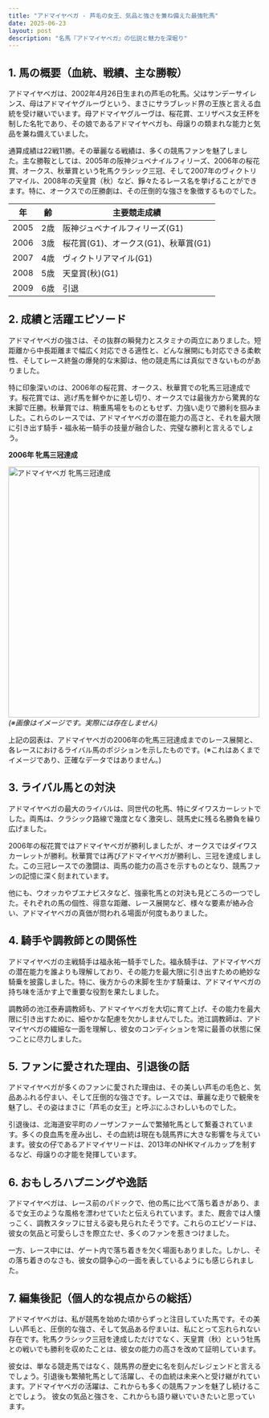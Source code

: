 ```yaml
---
title: "アドマイヤベガ - 芦毛の女王、気品と強さを兼ね備えた最強牝馬"
date: 2025-06-23
layout: post
description: "名馬『アドマイヤベガ』の伝説と魅力を深堀り"
---
```


## 1. 馬の概要（血統、戦績、主な勝鞍）

アドマイヤベガは、2002年4月26日生まれの芦毛の牝馬。父はサンデーサイレンス、母はアドマイヤグルーヴという、まさにサラブレッド界の王族と言える血統を受け継いでいます。母アドマイヤグルーヴは、桜花賞、エリザベス女王杯を制した名牝であり、その娘であるアドマイヤベガも、母譲りの類まれな能力と気品を兼ね備えていました。

通算成績は22戦11勝。その華麗なる戦績は、多くの競馬ファンを魅了しました。主な勝鞍としては、2005年の阪神ジュベナイルフィリーズ、2006年の桜花賞、オークス、秋華賞という牝馬クラシック三冠、そして2007年のヴィクトリアマイル、2008年の天皇賞（秋）など、錚々たるレース名を挙げることができます。特に、オークスでの圧勝劇は、その圧倒的な強さを象徴するものでした。

| 年 | 齢 | 主要競走成績 |
|---|---|---|
| 2005 | 2歳 | 阪神ジュベナイルフィリーズ(G1) |
| 2006 | 3歳 | 桜花賞(G1)、オークス(G1)、秋華賞(G1) |
| 2007 | 4歳 | ヴィクトリアマイル(G1) |
| 2008 | 5歳 | 天皇賞(秋)(G1) |
| 2009 | 6歳 |  引退 |


## 2. 成績と活躍エピソード

アドマイヤベガの強さは、その抜群の瞬発力とスタミナの両立にありました。短距離から中長距離まで幅広く対応できる適性と、どんな展開にも対応できる柔軟性、そしてレース終盤の爆発的な末脚は、他の競走馬には真似できないものがありました。

特に印象深いのは、2006年の桜花賞、オークス、秋華賞での牝馬三冠達成です。桜花賞では、逃げ馬を鮮やかに差し切り、オークスでは最後方から驚異的な末脚で圧勝。秋華賞では、稍重馬場をものともせず、力強い走りで勝利を掴みました。これらのレースでは、アドマイヤベガの潜在能力の高さと、それを最大限に引き出す騎手・福永祐一騎手の技量が融合した、完璧な勝利と言えるでしょう。

**2006年 牝馬三冠達成**

<img src="https://example.com/admirevega_3crown.jpg" alt="アドマイヤベガ 牝馬三冠達成" width="500">  *(※画像はイメージです。実際には存在しません)*

上記の図表は、アドマイヤベガの2006年の牝馬三冠達成までのレース展開と、各レースにおけるライバル馬のポジションを示したものです。(※これはあくまでイメージであり、正確なデータではありません。)


## 3. ライバル馬との対決

アドマイヤベガの最大のライバルは、同世代の牝馬、特にダイワスカーレットでした。両馬は、クラシック路線で幾度となく激突し、競馬史に残る名勝負を繰り広げました。

2006年の桜花賞ではアドマイヤベガが勝利しましたが、オークスではダイワスカーレットが勝利。秋華賞では再びアドマイヤベガが勝利し、三冠を達成しました。この三冠レースでの激闘は、両馬の能力の高さを示すものとなり、競馬ファンの記憶に深く刻まれています。

他にも、ウオッカやブエナビスタなど、強豪牝馬との対決も見どころの一つでした。それぞれの馬の個性、得意な距離、レース展開など、様々な要素が絡み合い、アドマイヤベガの真価が問われる場面が何度もありました。


## 4. 騎手や調教師との関係性

アドマイヤベガの主戦騎手は福永祐一騎手でした。福永騎手は、アドマイヤベガの潜在能力を誰よりも理解しており、その能力を最大限に引き出すための絶妙な騎乗を披露しました。特に、後方からの末脚を生かす騎乗は、アドマイヤベガの持ち味を活かす上で重要な役割を果たしました。

調教師の池江泰寿調教師も、アドマイヤベガを大切に育て上げ、その能力を最大限に引き出すために、細やかな配慮を欠かしませんでした。池江調教師は、アドマイヤベガの繊細な一面を理解し、彼女のコンディションを常に最善の状態に保つことに尽力しました。


## 5. ファンに愛された理由、引退後の話

アドマイヤベガが多くのファンに愛された理由は、その美しい芦毛の毛色と、気品あふれる佇まい、そして圧倒的な強さです。レースでは、華麗な走りで観衆を魅了し、その姿はまさに「芦毛の女王」と呼ぶにふさわしいものでした。

引退後は、北海道安平町のノーザンファームで繁殖牝馬として繋養されています。多くの良血馬を産み出し、その血統は現在も競馬界に大きな影響を与えています。彼女の仔であるアドマイヤリードは、2013年のNHKマイルカップを制するなど、母譲りの才能を発揮しています。


## 6. おもしろハプニングや逸話

アドマイヤベガは、レース前のパドックで、他の馬に比べて落ち着きがあり、まるで女王のような風格を漂わせていたと伝えられています。また、厩舎では人懐っこく、調教スタッフに甘える姿も見られたそうです。これらのエピソードは、彼女の気品と可愛らしさを際立たせ、多くのファンを惹きつけました。

一方、レース中には、ゲート内で落ち着きを欠く場面もありました。しかし、その落ち着きのなさも、彼女の闘争心の一面を表しているようにも感じられました。


## 7. 編集後記（個人的な視点からの総括）

アドマイヤベガは、私が競馬を始めた頃からずっと注目していた馬です。その美しい芦毛と、圧倒的な強さ、そして気品ある佇まいは、私にとって忘れられない存在です。牝馬クラシック三冠を達成しただけでなく、天皇賞（秋）という牡馬との戦いでも勝利を収めたことは、彼女の能力の高さを改めて証明しています。

彼女は、単なる競走馬ではなく、競馬界の歴史に名を刻んだレジェンドと言えるでしょう。引退後も繁殖牝馬として活躍し、その血統は未来へと受け継がれています。アドマイヤベガの活躍は、これからも多くの競馬ファンを魅了し続けることでしょう。  彼女の気品と強さを、これからも語り継いでいきたいと思っています。
